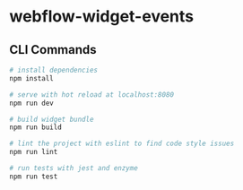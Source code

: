 # webflow-widget-events

## CLI Commands

``` bash
# install dependencies
npm install

# serve with hot reload at localhost:8080
npm run dev

# build widget bundle 
npm run build

# lint the project with eslint to find code style issues
npm run lint

# run tests with jest and enzyme
npm run test
```

